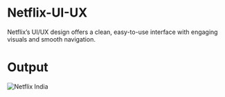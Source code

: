 # Netflix-UI-UX
Netflix’s UI/UX design offers a clean, easy-to-use interface with engaging visuals and smooth navigation.

# Output
![Netflix India](https://github.com/user-attachments/assets/f1ffbc01-b6a1-4bb0-8262-ac29f8bcb6f1)
